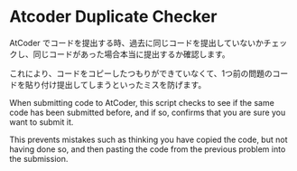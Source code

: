 # Atcoder Duplicate Checker

AtCoder でコードを提出する時、過去に同じコードを提出していないかチェックし、同じコードがあった場合本当に提出するか確認します。

これにより、コードをコピーしたつもりができていなくて、1つ前の問題のコードを貼り付け提出してしまうといったミスを防げます。

When submitting code to AtCoder, this script checks to see if the same code has been submitted before, and if so, confirms that you are sure you want to submit it.

This prevents mistakes such as thinking you have copied the code, but not having done so, and then pasting the code from the previous problem into the submission.
